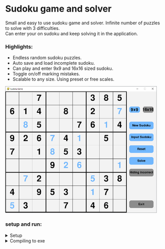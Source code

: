 # Sudoku game and solver
Small and easy to use sudoku game and solver. Infinite number of puzzles to solve with 3 difficulties.  
Can enter your on sudoku and keep solving it in the application.  

### Highlights:
* Endless random sudoku puzzles.
* Auto save and load incomplete sudoku.
* Can play and enter 9x9 and 16x16 sized sudoku.
* Toggle on/off marking mistakes.
* Scalable to any size. Using preset or free scales.

<img src="example.gif" height="400" />  

### setup and run:
<details>
  <summary>Setup</summary>
  This guide is based on windows console.  
  
  set up the environment:  
  ```
  py -m venv venv
  ```
  starting the environment:  
  ```
  venv\Scripts\activate
  ```
  install the needed libraries:
  ```
  pip install .
  ```
  use pytest tests:
  ```
  pip install .[test]
  ```  
  
</details>

<details>
  <summary>Compiling to exe</summary>
  
  1. Install 'pyinstaller' using:
  ```
  pip install .[exe]
  ```
  2. Compiling:  
  ```
  pyinstaller  -F --noconsol game.py
  ```
  3. When the process is complete, the game.exe will be in the sub folder 'dist'.
  
</details>
